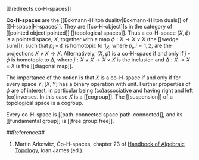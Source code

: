 [[!redirects co-H-spaces]]

__Co-H-spaces__ are the [[Eckmann-Hilton duality|Eckmann-Hilton duals]] of [[H-space|H-spaces]]. They are [[co-H-object]]s in the category of [[pointed object|pointed]] [[topological spaces]]. Thus a co-H-space $(X, \phi)$ is a pointed space, $X$, together with a map $\phi: X \to X \vee X$ (the [[wedge sum]]), such that $p_i \circ \phi$ is homotopic to $1_X$, where $p_i, i = 1, 2$, are the projections $X \vee X \to X$. Alternatively, $(X, \phi)$ is a co-H-space if and only if $j \circ \phi$ is homotopic to $\Delta$, where $j: X \vee X \to X \times X$ is the inclusion and $\Delta: X \to X \times X$ is the [[diagonal map]].

The importance of the notion is that $X$ is a co-H-space if and only if for every space $Y$, $[X, Y]$ has a binary operation with unit. Further properties of $\phi$ are of interest, in particular being (co)associative and having right and left (co)inverses. In this case $X$ is a [[cogroup]]. The [[suspension]] of a topological space is a cogroup. 

Every co-H-space is [[path-connected space|path-connected]], and its [[fundamental group]] is [[free group|free]].


##Reference##

1. Martin Arkowitz, Co-H-spaces, chapter 23 of [Handbook of Algebraic Topology](http://books.google.co.uk/books?id=xoM5DxQZihQC&amp;pg=PA1143), Ioan James (ed.). 